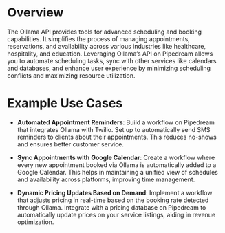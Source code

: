 # Overview

The Ollama API provides tools for advanced scheduling and booking capabilities. It simplifies the process of managing appointments, reservations, and availability across various industries like healthcare, hospitality, and education. Leveraging Ollama’s API on Pipedream allows you to automate scheduling tasks, sync with other services like calendars and databases, and enhance user experience by minimizing scheduling conflicts and maximizing resource utilization.

# Example Use Cases

- **Automated Appointment Reminders**: Build a workflow on Pipedream that integrates Ollama with Twilio. Set up to automatically send SMS reminders to clients about their appointments. This reduces no-shows and ensures better customer service.

- **Sync Appointments with Google Calendar**: Create a workflow where every new appointment booked via Ollama is automatically added to a Google Calendar. This helps in maintaining a unified view of schedules and availability across platforms, improving time management.

- **Dynamic Pricing Updates Based on Demand**: Implement a workflow that adjusts pricing in real-time based on the booking rate detected through Ollama. Integrate with a pricing database on Pipedream to automatically update prices on your service listings, aiding in revenue optimization.
